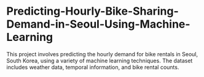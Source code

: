# Predicting-Hourly-Bike-Sharing-Demand-in-Seoul-Using-Machine-Learning
This project involves predicting the hourly demand for bike rentals in Seoul, South Korea, using a variety of machine learning techniques. The dataset includes weather data, temporal information, and bike rental counts.
